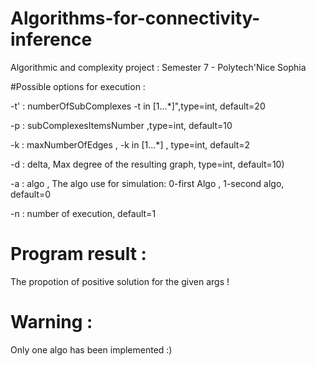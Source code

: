 # Algorithms-for-connectivity-inference
Algorithmic and complexity project : Semester 7 - Polytech'Nice Sophia

#Possible options for execution :

-t' : numberOfSubComplexes -t in [1...*]",type=int, default=20

-p  : subComplexesItemsNumber ,type=int, default=10

-k  : maxNumberOfEdges , -k in [1...*] , type=int, default=2

-d  : delta, Max degree of the resulting graph, type=int, default=10)

-a  : algo , The algo use for simulation: 0-first Algo , 1-second algo, default=0

-n  : number of execution, default=1

# Program result :

The propotion of positive solution for the given args !

# Warning :
Only one algo has been implemented :)

